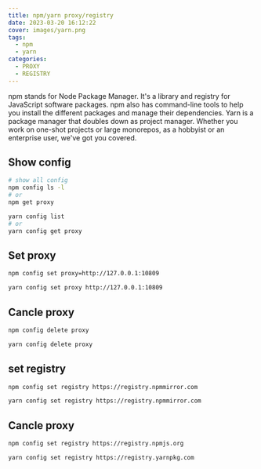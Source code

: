 ```yaml
---
title: npm/yarn proxy/registry
date: 2023-03-20 16:12:22
cover: images/yarn.png
tags: 
  - npm
  - yarn
categories:
  - PROXY
  - REGISTRY
---
```

npm stands for Node Package Manager. It's a library and registry for JavaScript software packages. npm also has command-line tools to help you install the different packages and manage their dependencies.
Yarn is a package manager that doubles down as project manager. Whether you work on one-shot projects or large monorepos, as a hobbyist or an enterprise user, we've got you covered.

## Show config
```sh
# show all config
npm config ls -l
# or
npm get proxy

yarn config list
# or
yarn config get proxy
```

## Set proxy
```sh
npm config set proxy=http://127.0.0.1:10809

yarn config set proxy http://127.0.0.1:10809
```

## Cancle proxy
```sh
npm config delete proxy

yarn config delete proxy
```

## set registry
```sh
npm config set registry https://registry.npmmirror.com

yarn config set registry https://registry.npmmirror.com
```

## Cancle proxy
```sh
npm config set registry https://registry.npmjs.org

yarn config set registry https://registry.yarnpkg.com
```
